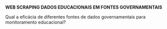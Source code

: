 **WEB SCRAPING DADOS EDUCACIONAIS EM FONTES GOVERNAMENTAIS**

Qual a eficácia de diferentes fontes de dados governamentais para monitoramento educacional?
